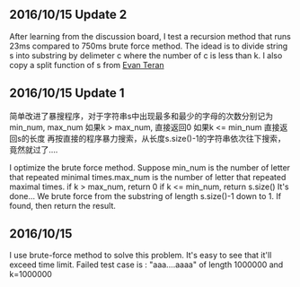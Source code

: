 ## 2016/10/15 Update 2 ##
After learning from the discussion board, I test a recursion method that runs 23ms compared to 750ms brute force method. 
The idead is to divide string s into substring by delimeter c where the number of c is less than k.
I also copy a split function of s from [Evan Teran](http://stackoverflow.com/questions/236129/split-a-string-in-c)

## 2016/10/15 Update 1 ##
简单改进了暴搜程序，对于字符串s中出现最多和最少的字母的次数分别记为min_num, max_num 
如果k > max_num, 直接返回0
如果k <= min_num 直接返回s的长度
再按直接的程序暴力搜索，从长度s.size()-1的字符串依次往下搜索，竟然就过了....

I optimize the brute force method. Suppose min_num is the number of letter that repeated minimal times.max_num is the number of letter that repeated maximal times.
if k > max_num, return 0
if k <= min_num, return s.size()
It's done... We brute force from the substring of length s.size()-1 down to 1. If found, then return the result.

## 2016/10/15 ##
I use brute-force method to solve this problem. It's easy to see that it'll exceed time limit.
Failed test case is : "aaa....aaaa" of length 1000000 and k=1000000 
